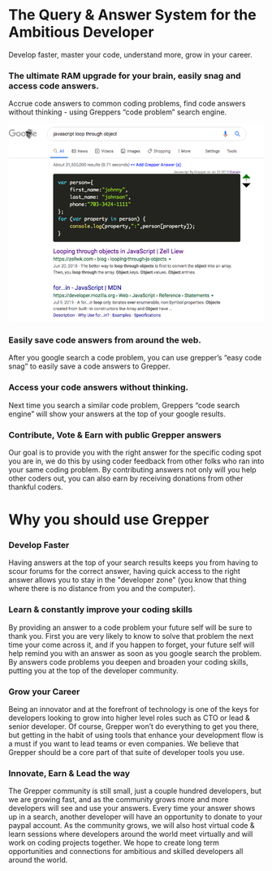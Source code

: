 # The Query & Answer System for the Ambitious Developer

Develop faster, master your code, understand more, grow in your career.

### The ultimate RAM upgrade for your brain, easily snag and access code answers.

Accrue code answers to common coding problems, find code answers without thinking - using Greppers “code problem” search engine.

![hero_image1](https://raw.githubusercontent.com/macshion/PicBed/main/2021/hero_image1.png)

### Easily save code answers from around the web.

After you google search a code problem, you can use grepper’s “easy code snag” to easily save a code answers to Grepper.

### Access your code answers without thinking.

Next time you search a similar code problem, Greppers “code search engine” will show your answers at the top of your google results.

### Contribute, Vote & Earn with public Grepper answers

Our goal is to provide you with the right answer for the specific coding spot you are in, we do this by using coder feedback from other folks who ran into your same coding problem. By contributing answers not only will you help other coders out, you can also earn by receiving donations from other thankful coders.

# Why you should use Grepper

### Develop Faster

Having answers at the top of your search results keeps you from having to scour forums for the correct answer, having quick access to the right answer allows you to stay in the "developer zone" (you know that thing where there is no distance from you and the computer).

### Learn & constantly improve your coding skills

By providing an answer to a code problem your future self will be sure to thank you. First you are very likely to know to solve that problem the next time your come across it, and if you happen to forget, your future self will help remind you with an answer as soon as you google search the problem. By answers code problems you deepen and broaden your coding skills, putting you at the top of the developer community.

### Grow your Career

Being an innovator and at the forefront of technology is one of the keys for developers looking to grow into higher level roles such as CTO or lead & senior developer. Of course, Grepper won’t do everything to get you there, but getting in the habit of using tools that enhance your development flow is a must if you want to lead teams or even companies. We believe that Grepper should be a core part of that suite of developer tools you use.

### Innovate, Earn & Lead the way

The Grepper community is still small, just a couple hundred developers, but we are growing fast, and as the community grows more and more developers will see and use your answers. Every time your answer shows up in a search, another developer will have an opportunity to donate to your paypal account. As the community grows, we will also host virtual code & learn sessions where developers around the world meet virtually and will work on coding projects together. We hope to create long term opportunities and connections for ambitious and skilled developers all around the world.